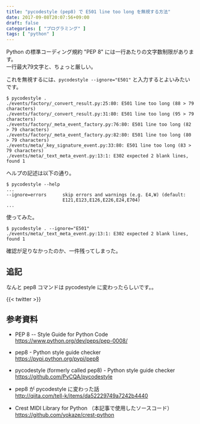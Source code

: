 ```yaml
---
title: "pycodestyle (pep8) で E501 line too long を無視する方法"
date: 2017-09-08T20:07:56+09:00
draft: false
categories: [ "プログラミング" ]
tags: [ "python" ]
---
```

Python の標準コーディング規約 "PEP 8" には一行あたりの文字数制限があります。<br />
一行最大79文字と、ちょっと厳しい。

これを無視するには、`pycodestyle --ignore="E501"` と入力するとよいみたいです。

```console
$ pycodestyle .
./events/factory/_convert_result.py:25:80: E501 line too long (88 > 79 characters)
./events/factory/_convert_result.py:31:80: E501 line too long (95 > 79 characters)
./events/factory/_meta_event_factory.py:76:80: E501 line too long (82 > 79 characters)
./events/factory/_meta_event_factory.py:82:80: E501 line too long (80 > 79 characters)
./events/meta/_key_signature_event.py:33:80: E501 line too long (83 > 79 characters)
./events/meta/_text_meta_event.py:13:1: E302 expected 2 blank lines, found 1
```

ヘルプの記述は以下の通り。

```console
$ pycodestyle --help
...
--ignore=errors      skip errors and warnings (e.g. E4,W) (default:
                     E121,E123,E126,E226,E24,E704)
...
```

使ってみた。

```console
$ pycodestyle . --ignore="E501"
./events/meta/_text_meta_event.py:13:1: E302 expected 2 blank lines, found 1
```
確認が足りなかったのか、一件残ってしまった。

## 追記

なんと pep8 コマンドは pycodestyle に変わったらしいです。。

{{< twitter >}}

## 参考資料

- PEP 8 -- Style Guide for Python Code<br />
  https://www.python.org/dev/peps/pep-0008/

- pep8 - Python style guide checker<br />
  https://pypi.python.org/pypi/pep8

- pycodestyle (formerly called pep8) - Python style guide checker<br />
  https://github.com/PyCQA/pycodestyle

- pep8 が pycodestyle に変わった話<br />
  http://qiita.com/tell-k/items/da52229749a7242b4440

- Crest MIDI Library for Python （本記事で使用したソースコード）<br />
  https://github.com/yokaze/crest-python
